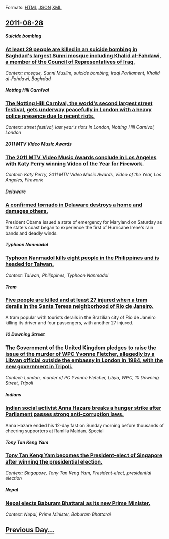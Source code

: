 
Formats: [HTML](2011/08/28/index.html)  [JSON](2011/08/28/index.json)  [XML](2011/08/28/index.xml)  

## [2011-08-28](/news/2011/08/28/index.md)

##### Suicide bombing
### [At least 29 people are killed in an suicide bombing in Baghdad's largest Sunni mosque including Khalid al-Fahdawi, a member of the Council of Representatives of Iraq. ](/news/2011/08/28/at-least-29-people-are-killed-in-an-suicide-bombing-in-baghdad-s-largest-sunni-mosque-including-khalid-al-fahdawi-a-member-of-the-council-o.md)
_Context: mosque, Sunni Muslim, suicide bombing, Iraqi Parliament, Khalid al-Fahdawi, Baghdad_

##### Notting Hill Carnival
### [The Notting Hill Carnival, the world's second largest street festival, gets underway peacefully in London with a heavy police presence due to recent riots. ](/news/2011/08/28/the-notting-hill-carnival-the-world-s-second-largest-street-festival-gets-underway-peacefully-in-london-with-a-heavy-police-presence-due-t.md)
_Context: street festival, last year's riots in London, Notting Hill Carnival, London_

##### 2011 MTV Video Music Awards
### [The 2011 MTV Video Music Awards conclude in Los Angeles with Katy Perry winning Video of the Year for Firework. ](/news/2011/08/28/the-2011-mtv-video-music-awards-conclude-in-los-angeles-with-katy-perry-winning-video-of-the-year-for-firework.md)
_Context: Katy Perry, 2011 MTV Video Music Awards, Video of the Year, Los Angeles, Firework_

##### Delaware
### [A confirmed tornado in Delaware destroys a home and damages others. ](/news/2011/08/28/a-confirmed-tornado-in-delaware-destroys-a-home-and-damages-others.md)
President Obama issued a state of emergency for Maryland on Saturday as the state&#039;s coast began to experience the first of Hurricane Irene&#039;s rain bands and deadly winds.

##### Typhoon Nanmadol
### [Typhoon Nanmadol kills eight people in the Philippines and is headed for Taiwan. ](/news/2011/08/28/typhoon-nanmadol-kills-eight-people-in-the-philippines-and-is-headed-for-taiwan.md)
_Context: Taiwan, Philippines, Typhoon Nanmadol_

##### Tram
### [Five people are killed and at least 27 injured when a tram derails in the Santa Teresa neighborhood of Rio de Janeiro. ](/news/2011/08/28/five-people-are-killed-and-at-least-27-injured-when-a-tram-derails-in-the-santa-teresa-neighborhood-of-rio-de-janeiro.md)
A tram popular with tourists derails in the Brazilian city of Rio de Janeiro killing its driver and four passengers, with another 27 injured.

##### 10 Downing Street
### [The Government of the United Kingdom pledges to raise the issue of the murder of WPC Yvonne Fletcher, allegedly by a Libyan official outside the embassy in London in 1984, with the new government in Tripoli. ](/news/2011/08/28/the-government-of-the-united-kingdom-pledges-to-raise-the-issue-of-the-murder-of-wpc-yvonne-fletcher-allegedly-by-a-libyan-official-outside.md)
_Context: London, murder of PC Yvonne Fletcher, Libya, WPC, 10 Downing Street, Tripoli_

##### Indians
### [Indian social activist Anna Hazare breaks a hunger strike after Parliament passes strong anti-corruption laws. ](/news/2011/08/28/indian-social-activist-anna-hazare-breaks-a-hunger-strike-after-parliament-passes-strong-anti-corruption-laws.md)
Anna Hazare ended his 12-day fast on Sunday morning before thousands of cheering supporters at Ramlila Maidan. Special

##### Tony Tan Keng Yam
### [Tony Tan Keng Yam becomes the President-elect of Singapore after winning the presidential election. ](/news/2011/08/28/tony-tan-keng-yam-becomes-the-president-elect-of-singapore-after-winning-the-presidential-election.md)
_Context: Singapore, Tony Tan Keng Yam, President-elect, presidential election_

##### Nepal
### [Nepal elects Baburam Bhattarai as its new Prime Minister. ](/news/2011/08/28/nepal-elects-baburam-bhattarai-as-its-new-prime-minister.md)
_Context: Nepal, Prime Minister, Baburam Bhattarai_

## [Previous Day...](/news/2011/08/27/index.md)

